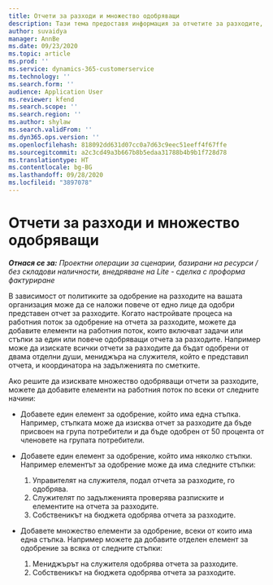 ```yaml
---
title: Отчети за разходи и множество одобряващи
description: Тази тема предоставя информация за отчетите за разходите, които изискват одобрение от повече от едно лице.
author: suvaidya
manager: AnnBe
ms.date: 09/23/2020
ms.topic: article
ms.prod: ''
ms.service: dynamics-365-customerservice
ms.technology: ''
ms.search.form: ''
audience: Application User
ms.reviewer: kfend
ms.search.scope: ''
ms.search.region: ''
ms.author: shylaw
ms.search.validFrom: ''
ms.dyn365.ops.version: ''
ms.openlocfilehash: 818092dd631d07cc0a7d63c9eec51eeff4f67ffe
ms.sourcegitcommit: a2c3cd49a3b667b8b5edaa31788b4b9b1f728d78
ms.translationtype: HT
ms.contentlocale: bg-BG
ms.lasthandoff: 09/28/2020
ms.locfileid: "3897078"
---
```

# <a name="expense-reports-and-multiple-approvers"></a>Отчети за разходи и множество одобряващи

_**Отнася се за:** Проектни операции за сценарии, базирани на ресурси / без складови наличности, внедряване на Lite - сделка с проформа фактуриране_

В зависимост от политиките за одобрение на разходите на вашата организация може да се наложи повече от едно лице да одобри представен отчет за разходите. Когато настройвате процеса на работния поток за одобрение на отчета за разходите, можете да добавите елементи на работния поток, които включват задачи или стъпки за един или повече одобряващи отчета за разходите. Например може да изискате всички отчети за разходите да бъдат одобрени от двама отделни души, мениджъра на служителя, който е представил отчета, и координатора на задълженията по сметките.

Ако решите да изисквате множество одобряващи отчети за разходите, можете да добавите елементи на работния поток по всеки от следните начини:

- Добавете един елемент за одобрение, който има една стъпка. Например, стъпката може да изисква отчет за разходите да бъде присвоен на група потребители и да бъде одобрен от 50 процента от членовете на групата потребители.
- Добавете един елемент за одобрение, който има няколко стъпки. Например елементът за одобрение може да има следните стъпки:

    1. Управителят на служителя, подал отчета за разходите, го одобрява.
    2. Служителят по задълженията проверява разписките и елементите на отчета за разходите.
    3. Собственикът на бюджета одобрява отчета за разходите.

- Добавете множество елементи за одобрение, всеки от които има една стъпка. Например можете да добавите отделен елемент за одобрение за всяка от следните стъпки:

    1. Мениджърът на служителя одобрява отчета за разходите.
    2. Собственикът на бюджета одобрява отчета за разходите.
